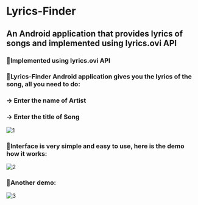 # Lyrics-Finder
## An Android application that provides lyrics of songs and implemented using lyrics.ovi API


### 🔰Implemented using lyrics.ovi API
### 🔰Lyrics-Finder Android application gives you the lyrics of the song, all you need to do:
### -> Enter the name of Artist
### -> Enter the title of Song

![1](https://user-images.githubusercontent.com/44981613/89106776-45af3480-d44a-11ea-8ca1-a1d9baaed2af.jpg)


### 🔰Interface is very simple and easy to use, here is the demo how it works:
![2](https://user-images.githubusercontent.com/44981613/89106811-75f6d300-d44a-11ea-9745-be44787d60ad.jpg)


### 🔰Another demo:
![3](https://user-images.githubusercontent.com/44981613/89106839-96269200-d44a-11ea-9a76-4a26e2aa7d80.jpg)
